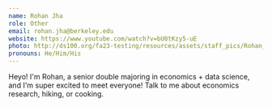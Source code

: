 ```yaml
---
name: Rohan Jha
role: Other
email: rohan.jha@berkeley.edu
website: https://www.youtube.com/watch?v=bU0tKzy5-uE
photo: http://ds100.org/fa23-testing/resources/assets/staff_pics/Rohan_Jha.jpg
pronouns: He/Him/His
---
```

Heyo! I'm Rohan, a senior double majoring in economics + data science, and I'm super excited to meet everyone! Talk to me about economics research, hiking, or cooking.

